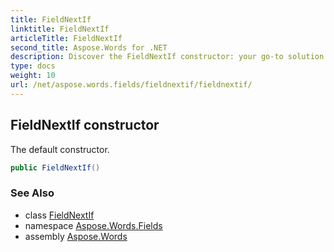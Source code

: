 ```yaml
---
title: FieldNextIf
linktitle: FieldNextIf
articleTitle: FieldNextIf
second_title: Aspose.Words for .NET
description: Discover the FieldNextIf constructor: your go-to solution for seamless integration and efficient code management. Simplify your development process today!
type: docs
weight: 10
url: /net/aspose.words.fields/fieldnextif/fieldnextif/
---
```

## FieldNextIf constructor

The default constructor.

```csharp
public FieldNextIf()
```

### See Also

* class [FieldNextIf](../)
* namespace [Aspose.Words.Fields](../../../aspose.words.fields/)
* assembly [Aspose.Words](../../../)
